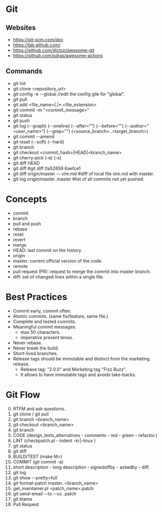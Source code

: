 # Git
## Websites
* <https://git-scm.com/doc>
* <https://lab.github.com/>
* <https://github.com/dictcp/awesome-git>
* <https://github.com/sdras/awesome-actions>

## Commands
* git init
* git clone <repository_url>
* git config -e --global //edit the config gile for "global".
* git pull
* git add <file_name>|.|*.<file_extension>
* git commit -m "<commit_message>"
* git status
* git push
* git log (--graph) (--oneline) (--after="<date>") (--before="<date>") (--author="<user_name>") (--grep="<message>") (<source_branch>..<target_branch>)
* git commit --amend
* git reset (--soft) (--hard) <commit>
* git branch <branch-name>
* git checkout <commit_hash>|HEAD|<branch_name>
* git cherry-pick (-e) (-x)
* git diff HEAD
* git diff <commit> <commit> #git diff 0a52659 6aefce1 
* git diff origin/master -- vim.md #diff of local file vim.md with master.
* git log origin/master..master #list of all commits not yet pushed.

# Concepts

* commit
* branch
* pull and push
* rebase
* reset
* revert
* merge
* HEAD: last commit on the history.
* origin
* master: current official version of the code.
* remote
* pull request (PR): request to merge the commit into master branch.
* diff: set of changed lines within a single file.


# Best Practices

* Commit early, commit often.
* Atomic commits. (same fix/feature, same file.)
* Complete and tested commits.
* Meaningful commit messages.
	* max 50 characters.
	* imperative present tense.
* Never rebase.
* Never break the build.
* Short-lived branches.
* Release tags should be immutable and distinct from the marketing release.
	* Release tag: "2.0.0" and Marketing tag "Fizz Buzz".
	* It allows to have immutable tags and avoids take-backs.

# Git Flow
0. RTFM and ask questions.
0. git clone / git pull
1. git branch <branch_name>
2. git checkout <branch_name>
3. git branch
4. CODE (design_tests_alternatives - comments - red - green - refactor.)
5. LINT (checkpatch.pl - indent -kr|-linux <file>)
6. git status
7. git diff
8. BUILD/TEST (make M=<path>)
9. COMMIT (git commit -a)
10. short description - long description - signedoffby - ackedby - diff.
11. git log
12. git show --pretty=full
13. git format-patch master..<branch_name>
14. get_maintainer.pl <patch_name>.patch
15. git send-email --to <email> --cc <email> <patch>.patch
16. git blame <file>
17. Pull Request


